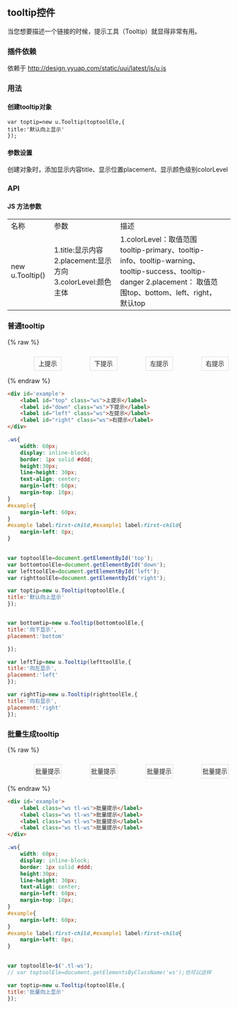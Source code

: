 ## tooltip控件

当您想要描述一个链接的时候，提示工具（Tooltip）就显得非常有用。

### 插件依赖

依赖于 http://design.yyuap.com/static/uui/latest/js/u.js

### 用法

#### 创建tooltip对象
```
var toptip=new u.Tooltip(toptoolEle,{
title:'默认向上显示'
});

```
#### 参数设置
创建对象时，添加显示内容title、显示位置placement、显示颜色级别colorLevel

### API
#### JS 方法参数
<table>
  <tbody>
  	  <tr>
	    <td>名称</td>
	    <td>参数</td>
	    <td>描述</td>
	    <td></td>
	  </tr>
	  <tr>
	    <td>new u.Tooltip()</td>
	    <td>1.title:显示内容 2.placement:显示方向 3.colorLevel:颜色主体</td>
	    <td>
	    	1.colorLevel：取值范围tooltip-primary、tooltip-info、tooltip-warning、tooltip-success、tooltip-danger
			2.placement： 取值范围top、bottom、left、right，默认top</td>
	    <td></td>
	  </tr>
	</tbody>
</table>


### 普通tooltip

{% raw %}
<div class="example-content"><div id='example'>
	<label id="top" class="ws">上提示</label>
	<label id="down" class="ws">下提示</label>
	<label id="left" class="ws">左提示</label>
	<label id="right" class="ws">右提示</label>
</div></div>

<style>
.ws{
	width: 60px;
	display: inline-block;
	border: 1px solid #ddd;
	height:30px;
	line-height: 30px;
	text-align: center;
	margin-left: 60px;
	margin-top: 10px;
}
#example{
	margin-left: 60px;
}
#example label:first-child,#example1 label:first-child{
	margin-left: 0px;
}
 
</style>

<script>
var toptoolEle=document.getElementById('top');
var bottomtoolEle=document.getElementById('down');
var lefttoolEle=document.getElementById('left');
var righttoolEle=document.getElementById('right');

var toptip=new u.Tooltip(toptoolEle,{
title:'默认向上显示'
});


var bottomtip=new u.Tooltip(bottomtoolEle,{
title:'向下显示',
placement:'bottom'

});

var leftTip=new u.Tooltip(lefttoolEle,{
title:'向左显示',
placement:'left'
});

var rightTip=new u.Tooltip(righttoolEle,{
title:'向右显示',
placement:'right'
});
</script>

{% endraw %}
``` html
<div id='example'>
	<label id="top" class="ws">上提示</label>
	<label id="down" class="ws">下提示</label>
	<label id="left" class="ws">左提示</label>
	<label id="right" class="ws">右提示</label>
</div>
```
``` css
.ws{
	width: 60px;
	display: inline-block;
	border: 1px solid #ddd;
	height:30px;
	line-height: 30px;
	text-align: center;
	margin-left: 60px;
	margin-top: 10px;
}
#example{
	margin-left: 60px;
}
#example label:first-child,#example1 label:first-child{
	margin-left: 0px;
}
 
```
``` js
var toptoolEle=document.getElementById('top');
var bottomtoolEle=document.getElementById('down');
var lefttoolEle=document.getElementById('left');
var righttoolEle=document.getElementById('right');

var toptip=new u.Tooltip(toptoolEle,{
title:'默认向上显示'
});


var bottomtip=new u.Tooltip(bottomtoolEle,{
title:'向下显示',
placement:'bottom'

});

var leftTip=new u.Tooltip(lefttoolEle,{
title:'向左显示',
placement:'left'
});

var rightTip=new u.Tooltip(righttoolEle,{
title:'向右显示',
placement:'right'
});
```


### 批量生成tooltip

{% raw %}
<div class="example-content"><div id='example'>
	<label class="ws tl-ws">批量提示</label>
	<label class="ws tl-ws">批量提示</label>
	<label class="ws tl-ws">批量提示</label>
	<label class="ws tl-ws">批量提示</label>
</div>
</div>

<style>
.ws{
	width: 60px;
	display: inline-block;
	border: 1px solid #ddd;
	height:30px;
	line-height: 30px;
	text-align: center;
	margin-left: 60px;
	margin-top: 10px;
}
#example{
	margin-left: 60px;
}
#example label:first-child,#example1 label:first-child{
	margin-left: 0px;
}
 
</style>

<script>
var toptoolEle=$('.tl-ws');
// var toptoolEle=document.getElementsByClassName('ws');也可以这样

var toptip=new u.Tooltip(toptoolEle,{
title:'批量向上显示'
});

</script>

{% endraw %}
``` html
<div id='example'>
	<label class="ws tl-ws">批量提示</label>
	<label class="ws tl-ws">批量提示</label>
	<label class="ws tl-ws">批量提示</label>
	<label class="ws tl-ws">批量提示</label>
</div>

```
``` css
.ws{
	width: 60px;
	display: inline-block;
	border: 1px solid #ddd;
	height:30px;
	line-height: 30px;
	text-align: center;
	margin-left: 60px;
	margin-top: 10px;
}
#example{
	margin-left: 60px;
}
#example label:first-child,#example1 label:first-child{
	margin-left: 0px;
}
 
```
``` js
var toptoolEle=$('.tl-ws');
// var toptoolEle=document.getElementsByClassName('ws');也可以这样

var toptip=new u.Tooltip(toptoolEle,{
title:'批量向上显示'
});

```
